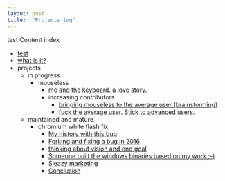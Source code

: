 ```yaml
---
layout: post
title:  "Projects log"
---
```


test
Content index

* [test](/projects-log/blog/test-11)
* [what is it?](/projects-log/blog/what-is-it-1)
* projects
  * in progress
    * mouseless
      * [me and the keyboard. a love story.](/projects-log/blog/me-and-the-keyboard-a-love-story-8)
      * increasing contributors
        * [bringing mouseless to the average user (brainstorming)](/projects-log/blog/bringing-mouseless-to-the-average-user-brainstorming-9)
        * [fuck the average user. Stick to advanced users.](/projects-log/blog/fuck-the-average-user-stick-to-advanced-users-10)
  * maintained and mature
    * chromium white flash fix
      * [My history with this bug](/projects-log/blog/my-history-with-this-bug-2)
      * [Forking and fixing a bug in 2016](/projects-log/blog/forking-and-fixing-a-bug-in-2016-3)
      * [thinking about vision and end goal](/projects-log/blog/thinking-about-vision-and-end-goal-4)
      * [Someone built the windows binaries based on my work ;-)](/projects-log/blog/someone-built-the-windows-binaries-based-on-my-work-5)
      * [Sleazy marketing](/projects-log/blog/sleazy-marketing-6)
      * [Conclusion](/projects-log/blog/conclusion-7)




